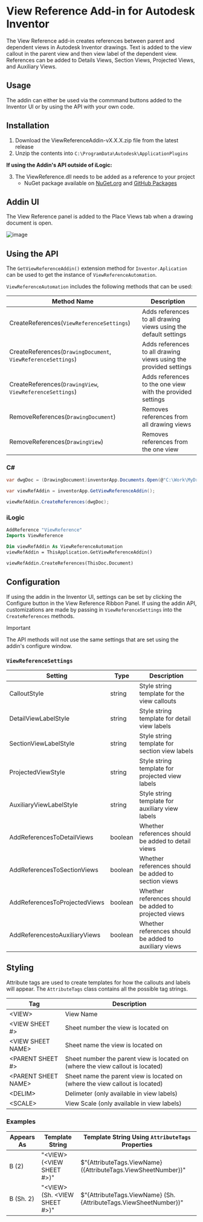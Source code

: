 # View Reference Add-in for Autodesk Inventor

The View Reference add-in creates references between parent and dependent views in Autodesk Inventor drawings. Text is added to the view callout in the parent view and then view label of the dependent view. References can be added to Details Views, Section Views, Projected Views, and Auxiliary Views. 

## Usage

The addin can either be used via the commmand buttons added to the Inventor UI or by using the API with your own code. 

## Installation

1. Download the ViewReferenceAddin-vX.X.X.zip file from the latest release
2. Unzip the contents into `C:\ProgramData\Autodesk\ApplicationPlugins`

**If using the Addin's API outside of iLogic:**

3. The ViewReference.dll needs to be added as a reference to your project
    * NuGet package available on [NuGet.org](https://www.nuget.org/packages/ViewReference) and [GitHub Packages](https://github.com/bretleasure/ViewReference/pkgs/nuget/ViewReference)

## Addin UI

The View Reference panel is added to the Place Views tab when a drawing document is open.

![image](https://github.com/bretleasure/ViewReference/assets/30269827/a0700722-7e19-4270-ae5a-9d0043328ea7)

## Using the API

The `GetViewReferenceAddin()` extension method for `Inventor.Aplication` can be used to get the instance of `ViewReferenceAutomation`.

`ViewReferenceAutomation` includes the following methods that can be used:

| Method Name | Description |
| - | --- |
| CreateReferences(`ViewReferenceSettings`) | Adds references to all drawing views using the default settings |
| CreateReferences(`DrawingDocument`, `ViewReferenceSettings`) | Adds references to all drawing views using the provided settings |
| CreateReferences(`DrawingView`, `ViewReferenceSettings`) | Adds references to the one view with the provided settings |
| RemoveReferences(`DrawingDocument`) | Removes references from all drawing views |
| RemoveReferences(`DrawingView`) | Removes references from the one view |

### C#
```csharp
var dwgDoc = (DrawingDocument)inventorApp.Documents.Open(@"C:\Work\MyDrawing.idw");

var viewRefAddin = inventorApp.GetViewReferenceAddin();

viewRefAddin.CreateReferences(dwgDoc);
```

### iLogic
```vb
AddReference "ViewReference"
Imports ViewReference

Dim viewRefAddin As ViewReferenceAutomation
viewRefAddin = ThisApplication.GetViewReferenceAddin()

viewRefAddin.CreateReferences(ThisDoc.Document)
```

## Configuration

If using the addin in the Inventor UI, settings can be set by clicking the Configure button in the View Reference Ribbon Panel. If using the addin API, customizations are made by passing in `ViewReferenceSettings` into the `CreateReferences` methods.


> [!IMPORTANT]
> The API methods will not use the same settings that are set using the addin's configure window.


### `ViewReferenceSettings`

| Setting | Type | Description |
| - | --- | --- |
| CalloutStyle | string | Style string template for the view callouts |
| DetailViewLabelStyle | string | Style string template for detail view labels |
| SectionViewLabelStyle | string | Style string template for section view labels |
| ProjectedViewStyle | string | Style string template for projected view labels |
| AuxiliaryViewLabelStyle | string | Style string template for auxiliary view labels |
| AddReferencesToDetailViews | boolean | Whether references should be added to detail views |
| AddReferencesToSectionViews | boolean | Whether references should be added to section views |
| AddReferencesToProjectedViews | boolean | Whether references should be added to projected views |
| AddReferencestoAuxiliaryViews | boolean | Whether references should be added to auxiliary views |

## Styling

Attribute tags are used to create templates for how the callouts and labels will appear. The `AttributeTags` class contains all the possible tag strings.

| Tag | Description |
| - | --- |
| &lt;VIEW&GT; | View Name |
| &lt;VIEW SHEET #&gt; | Sheet number the view is located on |
| &lt;VIEW SHEET NAME&gt; | Sheet name the view is located on |
| &lt;PARENT SHEET #&gt; | Sheet number the parent view is located on (where the view callout is located) |
| &lt;PARENT SHEET NAME&gt; | Sheet name the parent view is located on (where the view callout is located) |
| &lt;DELIM&gt; | Delimeter (only available in view labels) |
| &lt;SCALE&gt; | View Scale (only available in view labels) |

### Examples

| Appears As | Template String | Template String Using `AttributeTags` Properties |
| - | --- | --- |
| B (2) | "&lt;VIEW&gt; (<VIEW SHEET #>)" | $"{AttributeTags.ViewName} ({AttributeTags.ViewSheetNumber})" 
| B (Sh. 2) | "&lt;VIEW&gt; (Sh. <VIEW SHEET #>)" | $"{AttributeTags.ViewName} (Sh. {AttributeTags.ViewSheetNumber})" |
